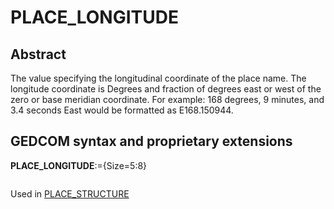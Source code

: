 ﻿# PLACE_LONGITUDE
## Abstract
The value specifying the longitudinal coordinate of the place name. The longitude coordinate is
Degrees and fraction of degrees east or west of the zero or base meridian coordinate. For example:
168 degrees, 9 minutes, and 3.4 seconds East would be formatted as E168.150944.


## GEDCOM syntax and proprietary extensions

**PLACE_LONGITUDE**:={Size=5:8}
<pre>
</pre>
Used in <a href=Ged.PLACE_STRUCTURE.md>PLACE_STRUCTURE</a><br />

